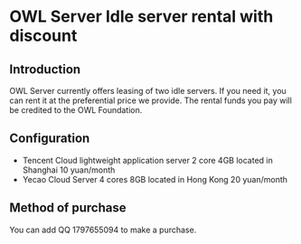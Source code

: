 # OWL Server Idle server rental with discount

## Introduction
OWL Server currently offers leasing of two idle servers. If you need it, you can rent it at the preferential price we provide. The rental funds you pay will be credited to the OWL Foundation.

## Configuration
* Tencent Cloud lightweight application server 2 core 4GB located in Shanghai 10 yuan/month
* Yecao Cloud Server 4 cores 8GB located in Hong Kong 20 yuan/month

## Method of purchase
You can add QQ 1797655094 to make a purchase.